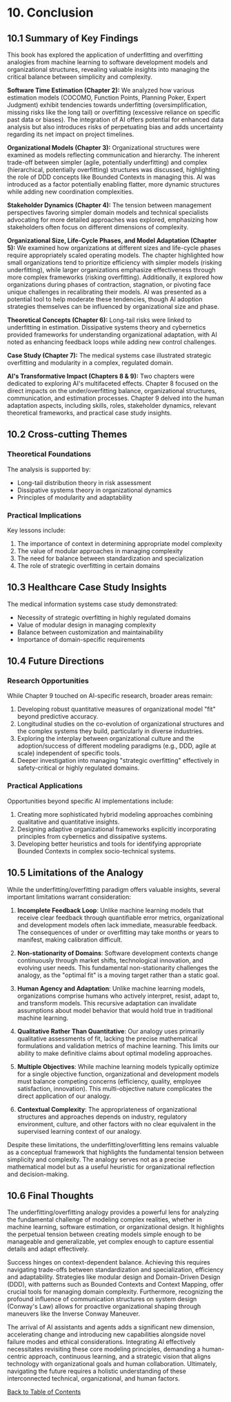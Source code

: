 # 10. Conclusion

## 10.1 Summary of Key Findings

This book has explored the application of underfitting and overfitting analogies from machine learning to software development models and organizational structures, revealing valuable insights into managing the critical balance between simplicity and complexity.

**Software Time Estimation (Chapter 2):** We analyzed how various estimation models (COCOMO, Function Points, Planning Poker, Expert Judgment) exhibit tendencies towards underfitting (oversimplification, missing risks like the long tail) or overfitting (excessive reliance on specific past data or biases). The integration of AI offers potential for enhanced data analysis but also introduces risks of perpetuating bias and adds uncertainty regarding its net impact on project timelines.

**Organizational Models (Chapter 3):** Organizational structures were examined as models reflecting communication and hierarchy. The inherent trade-off between simpler (agile, potentially underfitting) and complex (hierarchical, potentially overfitting) structures was discussed, highlighting the role of DDD concepts like Bounded Contexts in managing this. AI was introduced as a factor potentially enabling flatter, more dynamic structures while adding new coordination complexities.

**Stakeholder Dynamics (Chapter 4):** The tension between management perspectives favoring simpler domain models and technical specialists advocating for more detailed approaches was explored, emphasizing how stakeholders often focus on different dimensions of complexity.

**Organizational Size, Life-Cycle Phases, and Model Adaptation (Chapter 5):** We examined how organizations at different sizes and life-cycle phases require appropriately scaled operating models. The chapter highlighted how small organizations tend to prioritize efficiency with simpler models (risking underfitting), while larger organizations emphasize effectiveness through more complex frameworks (risking overfitting). Additionally, it explored how organizations during phases of contraction, stagnation, or pivoting face unique challenges in recalibrating their models. AI was presented as a potential tool to help moderate these tendencies, though AI adoption strategies themselves can be influenced by organizational size and phase.

**Theoretical Concepts (Chapter 6):** Long-tail risks were linked to underfitting in estimation. Dissipative systems theory and cybernetics provided frameworks for understanding organizational adaptation, with AI noted as enhancing feedback loops while adding new control challenges.

**Case Study (Chapter 7):** The medical systems case illustrated strategic overfitting and modularity in a complex, regulated domain.

**AI's Transformative Impact (Chapters 8 & 9):** Two chapters were dedicated to exploring AI's multifaceted effects. Chapter 8 focused on the direct impacts on the under/overfitting balance, organizational structures, communication, and estimation processes. Chapter 9 delved into the human adaptation aspects, including skills, roles, stakeholder dynamics, relevant theoretical frameworks, and practical case study insights.

## 10.2 Cross-cutting Themes

### Theoretical Foundations
The analysis is supported by:
- Long-tail distribution theory in risk assessment
- Dissipative systems theory in organizational dynamics
- Principles of modularity and adaptability

### Practical Implications
Key lessons include:
1. The importance of context in determining appropriate model complexity
2. The value of modular approaches in managing complexity
3. The need for balance between standardization and specialization
4. The role of strategic overfitting in certain domains

## 10.3 Healthcare Case Study Insights

The medical information systems case study demonstrated:
- Necessity of strategic overfitting in highly regulated domains
- Value of modular design in managing complexity
- Balance between customization and maintainability
- Importance of domain-specific requirements

## 10.4 Future Directions

### Research Opportunities
While Chapter 9 touched on AI-specific research, broader areas remain:
1. Developing robust quantitative measures of organizational model "fit" beyond predictive accuracy.
2. Longitudinal studies on the co-evolution of organizational structures and the complex systems they build, particularly in diverse industries.
3. Exploring the interplay between organizational culture and the adoption/success of different modeling paradigms (e.g., DDD, agile at scale) independent of specific tools.
4. Deeper investigation into managing "strategic overfitting" effectively in safety-critical or highly regulated domains.

### Practical Applications
Opportunities beyond specific AI implementations include:
1. Creating more sophisticated hybrid modeling approaches combining qualitative and quantitative insights.
2. Designing adaptive organizational frameworks explicitly incorporating principles from cybernetics and dissipative systems.
3. Developing better heuristics and tools for identifying appropriate Bounded Contexts in complex socio-technical systems.

## 10.5 Limitations of the Analogy

While the underfitting/overfitting paradigm offers valuable insights, several important limitations warrant consideration:

1. **Incomplete Feedback Loop**: Unlike machine learning models that receive clear feedback through quantifiable error metrics, organizational and development models often lack immediate, measurable feedback. The consequences of under or overfitting may take months or years to manifest, making calibration difficult.

2. **Non-stationarity of Domains**: Software development contexts change continuously through market shifts, technological innovation, and evolving user needs. This fundamental non-stationarity challenges the analogy, as the "optimal fit" is a moving target rather than a static goal.

3. **Human Agency and Adaptation**: Unlike machine learning models, organizations comprise humans who actively interpret, resist, adapt to, and transform models. This recursive adaptation can invalidate assumptions about model behavior that would hold true in traditional machine learning.

4. **Qualitative Rather Than Quantitative**: Our analogy uses primarily qualitative assessments of fit, lacking the precise mathematical formulations and validation metrics of machine learning. This limits our ability to make definitive claims about optimal modeling approaches.

5. **Multiple Objectives**: While machine learning models typically optimize for a single objective function, organizational and development models must balance competing concerns (efficiency, quality, employee satisfaction, innovation). This multi-objective nature complicates the direct application of our analogy.

6. **Contextual Complexity**: The appropriateness of organizational structures and approaches depends on industry, regulatory environment, culture, and other factors with no clear equivalent in the supervised learning context of our analogy.

Despite these limitations, the underfitting/overfitting lens remains valuable as a conceptual framework that highlights the fundamental tension between simplicity and complexity. The analogy serves not as a precise mathematical model but as a useful heuristic for organizational reflection and decision-making.

## 10.6 Final Thoughts

The underfitting/overfitting analogy provides a powerful lens for analyzing the fundamental challenge of modeling complex realities, whether in machine learning, software estimation, or organizational design. It highlights the perpetual tension between creating models simple enough to be manageable and generalizable, yet complex enough to capture essential details and adapt effectively.

Success hinges on context-dependent balance. Achieving this requires navigating trade-offs between standardization and specialization, efficiency and adaptability. Strategies like modular design and Domain-Driven Design (DDD), with patterns such as Bounded Contexts and Context Mapping, offer crucial tools for managing domain complexity. Furthermore, recognizing the profound influence of communication structures on system design (Conway's Law) allows for proactive organizational shaping through maneuvers like the Inverse Conway Maneuver.

The arrival of AI assistants and agents adds a significant new dimension, accelerating change and introducing new capabilities alongside novel failure modes and ethical considerations. Integrating AI effectively necessitates revisiting these core modeling principles, demanding a human-centric approach, continuous learning, and a strategic vision that aligns technology with organizational goals and human collaboration. Ultimately, navigating the future requires a holistic understanding of these interconnected technical, organizational, and human factors.

[Back to Table of Contents](../README.md)
